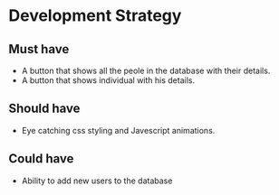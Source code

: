 # Development Strategy

## Must have

- A button that shows all the peole in the database with their details.
- A button that shows individual with his details.

## Should have

- Eye catching css styling and Javescript animations.

## Could have

- Ability to add new users to the database

